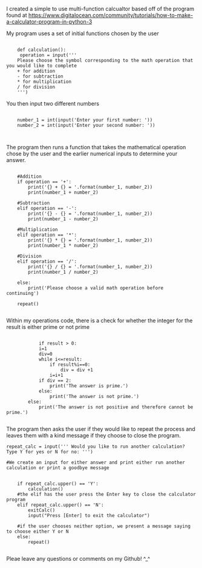 I created a simple to use multi-function calcualtor based off of the program found at https://www.digitalocean.com/community/tutorials/how-to-make-a-calculator-program-in-python-3

My program uses a set of initial functions chosen by the user
<pre><code>
    def calculation():
     operation = input('''
    Please choose the symbol corresponding to the math operation that you would like to complete
    + for addition
    - for subtraction
    * for multiplication
    / for division
    ''')
</code></pre>
You then input two different numbers

<pre><code>
    number_1 = int(input('Enter your first number: '))
    number_2 = int(input('Enter your second number: '))
    
  </code></pre>
The program then runs a function that takes the mathematical operation chose by the user and the earlier numerical inputs to determine your answer. 

<pre><code>  
    #Addition
    if operation == '+':
        print('{} + {} = '.format(number_1, number_2))
        print(number_1 + number_2)

    #Subtraction
    elif operation == '-':
        print('{} - {} = '.format(number_1, number_2))
        print(number_1 - number_2)

    #Multiplication
    elif operation == '*':
        print('{} * {} = '.format(number_1, number_2))
        print(number_1 * number_2)

    #Division
    elif operation == '/':
        print('{} / {} = '.format(number_1, number_2))
        print(number_1 / number_2)

    else:
        print('Please choose a valid math operation before continuing')

    repeat()
 </code></pre>
 Within my operations code, there is a check for whether the integer for the result is either prime or not prime
  <pre><code>
            if result > 0:
            i=1
            div=0
            while i<=result:
                if result%i==0:
                    div = div +1
                i=i+1
            if div == 2:
                print('The answer is prime.')
            else:
                print('The answer is not prime.')
        else:
            print('The answer is not positive and therefore cannot be prime.') 
    </code></pre>
    
 The program then asks the user if they would like to repeat the process and leaves them with a kind message if they choose to close the program. 

    repeat_calc = input(''' Would you like to run another calculation? Type Y for yes or N for no: ''')

    #We create an input for either answer and print either run another calculation or print a goodbye message
  <pre><code>
    if repeat_calc.upper() == 'Y':
        calculation()
    #the elif has the user press the Enter key to close the calculator program
    elif repeat_calc.upper() == 'N':
        exitCalc()
        input("Press [Enter] to exit the calculator")

    #if the user chooses neither option, we present a message saying to choose either Y or N
    else:
        repeat()
   </code></pre>    
   Pleae leave any questions or comments on my Github! ^_^
